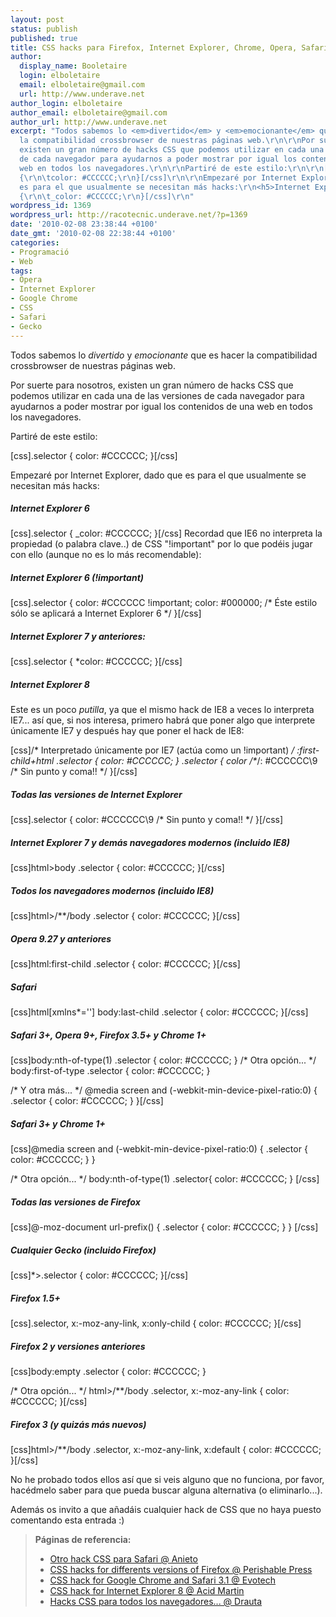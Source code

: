 ```yaml
---
layout: post
status: publish
published: true
title: CSS hacks para Firefox, Internet Explorer, Chrome, Opera, Safari...
author:
  display_name: Booletaire
  login: elboletaire
  email: elboletaire@gmail.com
  url: http://www.underave.net
author_login: elboletaire
author_email: elboletaire@gmail.com
author_url: http://www.underave.net
excerpt: "Todos sabemos lo <em>divertido</em> y <em>emocionante</em> que es hacer
  la compatibilidad crossbrowser de nuestras páginas web.\r\n\r\nPor suerte para nosotros,
  existen un gran número de hacks CSS que podemos utilizar en cada una de las versiones
  de cada navegador para ayudarnos a poder mostrar por igual los contenidos de una
  web en todos los navegadores.\r\n\r\nPartiré de este estilo:\r\n\r\n[css].selector
  {\r\n\tcolor: #CCCCCC;\r\n}[/css]\r\n\r\nEmpezaré por Internet Explorer, dado que
  es para el que usualmente se necesitan más hacks:\r\n<h5>Internet Explorer 6</h5>\r\n[css].selector
  {\r\n\t_color: #CCCCCC;\r\n}[/css]\r\n"
wordpress_id: 1369
wordpress_url: http://racotecnic.underave.net/?p=1369
date: '2010-02-08 23:38:44 +0100'
date_gmt: '2010-02-08 22:38:44 +0100'
categories:
- Programació
- Web
tags:
- Opera
- Internet Explorer
- Google Chrome
- CSS
- Safari
- Gecko
---
```


Todos sabemos lo <em>divertido</em> y <em>emocionante</em> que es hacer la compatibilidad crossbrowser de nuestras páginas web.

Por suerte para nosotros, existen un gran número de hacks CSS que podemos utilizar en cada una de las versiones de cada navegador para ayudarnos a poder mostrar por igual los contenidos de una web en todos los navegadores.

Partiré de este estilo:

[css].selector {
	color: #CCCCCC;
}[/css]

Empezaré por Internet Explorer, dado que es para el que usualmente se necesitan más hacks:
<h5>Internet Explorer 6</h5>

[css].selector {
	_color: #CCCCCC;
}[/css]
<a id="more"></a><a id="more-1369"></a>
Recordad que IE6 no interpreta la propiedad (o palabra clave..) de CSS "!important" por lo que podéis jugar con ello (aunque no es lo más recomendable):
<h5>Internet Explorer 6 (!important)</h5>

[css].selector {
	color: #CCCCCC !important;
	color: #000000; /* Éste estilo sólo se aplicará a Internet Explorer 6 */
}[/css]
<h5>Internet Explorer 7 y anteriores:</h5>

[css].selector {
	*color: #CCCCCC;
}[/css]
<h5>Internet Explorer 8</h5>

Este es un poco <em>putilla</em>, ya que el mismo hack de IE8 a veces lo interpreta IE7... así que, si nos interesa, primero habrá que poner algo que interprete únicamente IE7 y después hay que poner el hack de IE8:

[css]/* Interpretado únicamente por IE7 (actúa como un !important) */
*:first-child+html .selector {
	color: #CCCCCC;
}
.selector {
	color /*\**/: #CCCCCC\9   /* Sin punto y coma!! */
}[/css]
<h5>Todas las versiones de Internet Explorer</h5>

[css].selector {
	color: #CCCCCC\9   /* Sin punto y coma!! */
}[/css]
<h5>Internet Explorer 7 y demás navegadores modernos (incluido IE8)</h5>

[css]html>body .selector {
	color: #CCCCCC;
}[/css]
<h5>Todos los navegadores modernos (incluido IE8)</h5>

[css]html>/**/body .selector {
	color: #CCCCCC;
}[/css]
<h5>Opera 9.27 y anteriores</h5>

[css]html:first-child .selector {
	color: #CCCCCC;
}[/css]
<h5>Safari</h5>

[css]html[xmlns*=''] body:last-child .selector {
	color: #CCCCCC;
}[/css]
<h5>Safari 3+, Opera 9+, Firefox 3.5+ y Chrome 1+</h5>

[css]body:nth-of-type(1) .selector {
	color: #CCCCCC;
}
/* Otra opción... */
body:first-of-type .selector {
	color: #CCCCCC;
}

/* Y otra más... */
@media screen and (-webkit-min-device-pixel-ratio:0) {
	.selector {
		color: #CCCCCC;
	}
}[/css]
<h5>Safari 3+ y Chrome 1+</h5>

[css]@media screen and (-webkit-min-device-pixel-ratio:0) {
	.selector {
		color: #CCCCCC;
	}
}

/* Otra opción... */
body:nth-of-type(1) .selector{
   color: #CCCCCC;
}
[/css]
<h5>Todas las versiones de Firefox</h5>

[css]@-moz-document url-prefix() {
	.selector {
		color: #CCCCCC;
	}
 } [/css]
<h5>Cualquier Gecko (incluido Firefox)</h5>

[css]*>.selector {
	color: #CCCCCC;
}[/css]
<h5>Firefox 1.5+</h5>

[css].selector, x:-moz-any-link, x:only-child {
	color: #CCCCCC;
}[/css]
<h5>Firefox 2 y versiones anteriores</h5>

[css]body:empty .selector {
	color: #CCCCCC;
}

/* Otra opción... */
html>/**/body .selector, x:-moz-any-link {
	color: #CCCCCC;
}[/css]
<h5>Firefox 3 (y quizás más nuevos)</h5>

[css]html>/**/body .selector, x:-moz-any-link, x:default {
	color: #CCCCCC;
}[/css]

No he probado todos ellos así que si veis alguno que no funciona, por favor, hacédmelo saber para que pueda buscar alguna alternativa (o eliminarlo...).

Además os invito a que añadáis cualquier hack de CSS que no haya puesto comentando esta entrada :)
<blockquote>
<strong>Páginas de referencia:</strong>

<ul>
<li><a rel="nofollow" href="http://www.anieto2k.com/2008/01/23/otro-css-hack-para-safari/" target="_blank">Otro hack CSS para Safari @ Anieto</a></li>
<li><a rel="nofollow" href="http://perishablepress.com/press/2009/06/28/css-hacks-for-different-versions-of-firefox/" target="_blank">CSS hacks for differents versions of Firefox @ Perishable Press</a></li>
<li><a rel="nofollow" href="http://www.evotech.net/blog/2008/09/css-hack-for-google-chrome-and-safari-31/" target="_blank">CSS hack for Google Chrome and Safari 3.1 @ Evotech</a></li>
<li><a rel="nofollow" href="http://acidmartin.wordpress.com/2009/06/04/css-hack-for-internet-explorer-8/" target="_blank">CSS hack for Internet Explorer 8 @ Acid Martin</a></li>
<li><a rel="nofollow" href="http://www.drauta.com/articulos/hacks-css-para-todos-los-navegadores-incluido-explorer-8/" target="_blank">Hacks CSS para todos los navegadores... @ Drauta</a></li>
</ul>
</blockquote>
